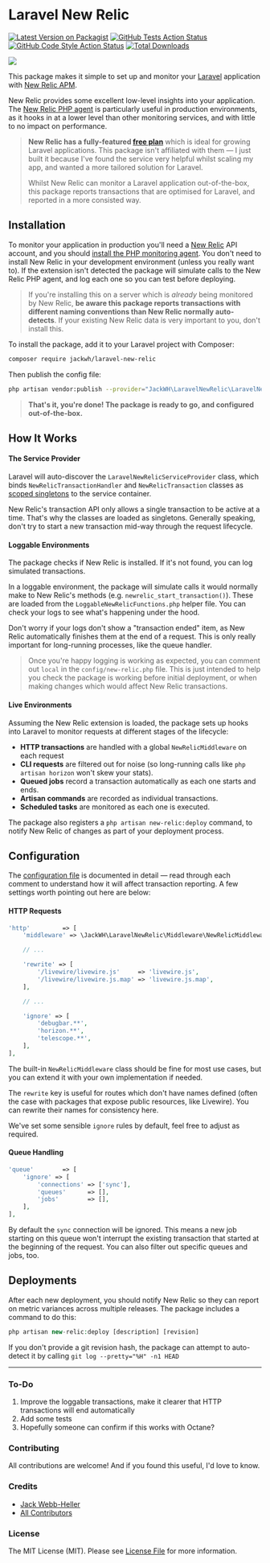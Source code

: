 # Laravel New Relic

[![Latest Version on Packagist](https://img.shields.io/packagist/v/jackwh/laravel-new-relic.svg?style=flat-square)](https://packagist.org/packages/jackwh/laravel-new-relic)
[![GitHub Tests Action Status](https://img.shields.io/github/workflow/status/jackwh/laravel-new-relic/run-tests?label=tests)](https://github.com/jackwh/laravel-new-relic/actions?query=workflow%3Arun-tests+branch%3Amain)
[![GitHub Code Style Action Status](https://img.shields.io/github/workflow/status/jackwh/laravel-new-relic/Check%20&%20fix%20styling?label=code%20style)](https://github.com/jackwh/laravel-new-relic/actions?query=workflow%3A"Check+%26+fix+styling"+branch%3Amain)
[![Total Downloads](https://img.shields.io/packagist/dt/jackwh/laravel-new-relic.svg?style=flat-square)](https://packagist.org/packages/jackwh/laravel-new-relic)

<img src="https://banners.beyondco.de/New%20Relic%20for%20Laravel.png?theme=light&packageManager=composer+require&packageName=jackwh%2Flaravel-new-relic&pattern=circuitBoard&style=style_1&description=New+Relic+performance+monitoring%2C+optimised+for+Laravel+applications.&md=1&showWatermark=1&fontSize=125px&images=https%3A%2F%2Flaravel.com%2Fimg%2Flogomark.min.svg"/>

This package makes it simple to set up and monitor your [Laravel](https://laravel.com) application with [New Relic APM](https://newrelic.com/products/application-monitoring).

New Relic provides some excellent low-level insights into your application. The [New Relic PHP agent](https://docs.newrelic.com/docs/apm/agents/php-agent/getting-started/introduction-new-relic-php/) is particularly useful in production environments, as it hooks in at a lower level than other monitoring services, and with little to no impact on performance.

> **New Relic has a fully-featured [free plan](https://newrelic.com/pricing)** which is ideal for growing Laravel applications. This package isn't affiliated with them — I just built it because I've found the service very helpful whilst scaling my app, and wanted a more tailored solution for Laravel.
> 
> Whilst New Relic can monitor a Laravel application out-of-the-box, this package reports transactions that are optimised for Laravel, and reported in a more consisted way.

## Installation

To monitor your application in production you'll need a [New Relic](https://newrelic.com) API account, and you should [install the PHP monitoring agent](https://docs.newrelic.com/docs/apm/agents/php-agent/installation/php-agent-installation-overview/). You don't need to install New Relic in your development environment (unless you really want to). If the extension isn't detected the package will simulate calls to the New Relic PHP agent, and log each one so you can test before deploying.

> If you're installing this on a server which is *already* being monitored by New Relic, **be aware this package reports transactions with different naming conventions than New Relic normally auto-detects**. If your existing New Relic data is very important to you, don't install this.

To install the package, add it to your Laravel project with Composer:

```bash
composer require jackwh/laravel-new-relic
```

Then publish the config file:

```bash
php artisan vendor:publish --provider="JackWH\LaravelNewRelic\LaravelNewRelicServiceProvider"
```

> **That's it, you're done! The package is ready to go, and configured out-of-the-box.**

## How It Works

#### The Service Provider

Laravel will auto-discover the `LaravelNewRelicServiceProvider` class, which binds `NewRelicTransactionHandler` and `NewRelicTransaction` classes as [scoped singletons](https://laravel.com/docs/9.x/container#binding-scoped) to the service container.

New Relic's transaction API only allows a single transaction to be active at a time. That's why the classes are loaded as singletons. Generally speaking, don't try to start a new transaction mid-way through the request lifecycle.

#### Loggable Environments
The package checks if New Relic is installed. If it's not found, you can log simulated transactions.

In a loggable environment, the package will simulate calls it would normally make to New Relic's methods (e.g. `newrelic_start_transaction()`). These are loaded from the `LoggableNewRelicFunctions.php` helper file. You can check your logs to see what's happening under the hood.

Don't worry if your logs don't show a "transaction ended" item, as New Relic automatically finishes them at the end of a request. This is only really important for long-running processes, like the queue handler.

> Once you're happy logging is working as expected, you can comment out `local` in the `config/new-relic.php` file.
> This is just intended to help you check the package is working before initial deployment, or when making changes
> which would affect New Relic transactions.

#### Live Environments
Assuming the New Relic extension is loaded, the package sets up hooks into Laravel to monitor requests at different stages of the lifecycle:
- **HTTP transactions** are handled with a global `NewRelicMiddleware` on each request
- **CLI requests** are filtered out for noise (so long-running calls like `php artisan horizon` won't skew your stats). 
- **Queued jobs** record a transaction automatically as each one starts and ends.
- **Artisan commands** are recorded as individual transactions.
- **Scheduled tasks** are monitored as each one is executed.

The package also registers a `php artisan new-relic:deploy` command, to notify New Relic of changes as part of your deployment process.

## Configuration

The [configuration file](config/new-relic.php) is documented in detail — read through each comment to understand how it will affect transaction reporting. A few settings worth pointing out here are below:

#### HTTP Requests
```php
'http'         => [
    'middleware' => \JackWH\LaravelNewRelic\Middleware\NewRelicMiddleware::class,

    // ...

    'rewrite' => [
        '/livewire/livewire.js'     => 'livewire.js',
        '/livewire/livewire.js.map' => 'livewire.js.map',
    ],

    // ...

    'ignore' => [
        'debugbar.**',
        'horizon.**',
        'telescope.**',
    ],
],
```

The built-in `NewRelicMiddleware` class should be fine for most use cases, but you can extend it with your own implementation if needed. 

The `rewrite` key is useful for routes which don't have names defined (often the case with packages that expose public resources, like Livewire). You can rewrite their names for consistency here.

We've set some sensible `ignore` rules by default, feel free to adjust as required.

#### Queue Handling
```php
'queue'        => [
    'ignore' => [
        'connections' => ['sync'],
        'queues'      => [],
        'jobs'        => [],
    ],
],
```

By default the `sync` connection will be ignored. This means a new job starting on this queue won't interrupt the existing transaction that started at the beginning of the request. You can also filter out specific queues and jobs, too.

## Deployments

After each new deployment, you should notify New Relic so they can report on metric variances across multiple releases. The package includes a command to do this:

```php
php artisan new-relic:deploy [description] [revision]
```

If you don't provide a git revision hash, the package can attempt to auto-detect it by calling `git log --pretty="%H" -n1 HEAD`

---

### To-Do

1. Improve the loggable transactions, make it clearer that HTTP transactions will end automatically
2. Add some tests
3. Hopefully someone can confirm if this works with Octane?

### Contributing

All contributions are welcome! And if you found this useful, I'd love to know.

### Credits

- [Jack Webb-Heller](https://github.com/JackWH)
- [All Contributors](../../contributors)

### License

The MIT License (MIT). Please see [License File](LICENSE.md) for more information.
